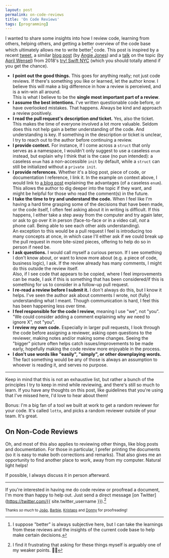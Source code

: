 ```yaml
---
layout: post
permalink: on-code-reviews
title: 'On Code Reviews'
tags: [programming]
---
```


I wanted to share some insights into how I review code, learning from others,
helping others, and getting a better overview of the code base which ultimately
allows me to write better[^1] code. This post is inspired by a recent
[tweet](https://twitter.com/kristoferbaxter/status/1186290473322741760), a
similar [blog post](https://techbeacon.com/app-dev-testing/10-commandments-navigating-code-reviews)
(by [Angie Jones](https://twitter.com/techgirl1908)) and a [talk](https://www.youtube.com/watch?v=Ea8EiIPZvh0)
on the topic (by [April Wensel](https://twitter.com/aprilwensel)) from 2018's
[try! Swift NYC](https://www.tryswift.co) (which you should totally attend if
you get the chance).

<!--more-->

- **I point out the good things.** This goes for anything really; not just code
reviews. If there's something you like or learned, let the author know. I
believe this will make a big difference in how a review is perceived, and is a
win-win all around.<br />
This is what I believe to be the **single most important part of a review**.
- **I assume the best intentions.** I've written questionable code before, or
have overlooked mistakes. That happens. Always be kind and approach a review
positively. 
- **I read the pull request's description _and_ ticket.** Yes, also the ticket.
This makes the time of everyone involved a lot more valuable. Seldom does this
not help gain a better understanding of the code. And understanding is key.
If something in the description or ticket is unclear, I try to reach out to
the author before continuing a review.
- **I provide context.** For instance, if I come across a `struct` that only
serves as a namespace, I wouldn't only suggest to use a caseless `enum` instead,
but explain why I think that is the case (no pun intended): a caseless `enum`
has a non-accessible `init` by default, while a `struct` can still be
initialized without a `private init`.
- **I provide references.** Whether it's a blog post, piece of code, or
documentation I reference, I link it. In the example on context above, I would
link to [a blog post](https://www.natashatherobot.com/swift-enum-no-cases/)
explaining the advantages (of a caseless `enum`). This allows the author to dig
deeper into the topic if they want, and might be helpful for those who read the
comment(s) in the future.
- **I take the time to try and understand the code.** When I feel like I'm
having a hard time grasping some of the decisions that have been made, or the
code itself, I often feel asking about it in writing is difficult. If this
happens, I either take a step away from the computer and try again later, or ask
to go over it in person (face-to-face or in a video call, _not_ a phone call.
Being able to see each other aids understanding).<br />
An exception to this would be a pull request I feel is introducing too many
concepts at once, in which case I'll either ask if we could break up the pull
request in more bite-sized pieces, offering to help do so in person if need be.
- **I ask questions.** I would call myself a curious person. If I see something
I don't know about, or want to know more about (e.g. a piece of code, business
logic), I ask. If the review already has many comments, I might do this
outside the review itself.<br />
Also, if I see code that appears to be copied, where I feel improvements can be
made, I ask if this is something that has been considered/if this is something
for us to consider in a follow-up pull request.
- **I re-read a review before I submit it.** I don't always do this, but I
know it helps. I've seen the author ask about comments I wrote, not (fully)
understanding what I meant. Though communication is hard, I feel this has
been happening less over time.
- **I feel responsible for the code I review,** meaning I use "we", not
"you". "We could consider adding a comment explaining why _we_ need to ignore
X", not "you".
- **I review my own code.** Especially in larger pull requests, I look through
the code before assigning a reviewer, asking open questions to the reviewer,
making notes and/or making some changes. Seeing the "bigger" picture often helps
catch issues/improvements to be made early, hopefully making the code review
more enjoyable in the process.
- **I don't use words like "easily", "simply", or other downplaying words.**
The fact something would be any of those is always an assumption to whoever is
reading it, and serves no purpose.

---

Keep in mind that this is not an exhaustive list, but rather a bunch of the
principles I try to keep in mind while reviewing, and there's still so much to
learn. If you have any thoughts on this post, like guidelines that you're using
that I've missed here, I'd love to hear about them!

Bonus: I'm a big fan of a tool we built at work to get a random reviewer for
your code. It's called `lotto`, and picks a random reviewer outside of your
team. It's great.

## On Non-Code Reviews

Oh, and most of this also applies to reviewing other things, like blog posts and
documentation. For those in particular, I prefer printing the documents (so it
is easy to make both corrections and remarks). That also gives me an
opportunity to find another place to work, away from my computer. Natural light
helps!

If possible, I always discuss it in person afterward.

---

If you're interested in having me do code review or proofread a document, I'm more
than happy to help out. Just send a direct message [on Twitter](https://twitter.com/{{ site.twitter_username }}).[^2]

<sub>Thanks _so much_ to [João](https://twitter.com/NSMyself),
[Barbie](https://twitter.com/barbieinbeta), [Kristaps](https://twitter.com/fassko)
and [Donny](https://twitter.com/DonnyWals) for proofreading!</sub>

[^1]: I suppose "better" is always subjective here, but I can take the learnings from these reviews and the insights of the current code base to help make certain decisions.
[^2]: I find it frustrating that asking for these things myself is arguably one of my weaker points. 🤷‍♂️
